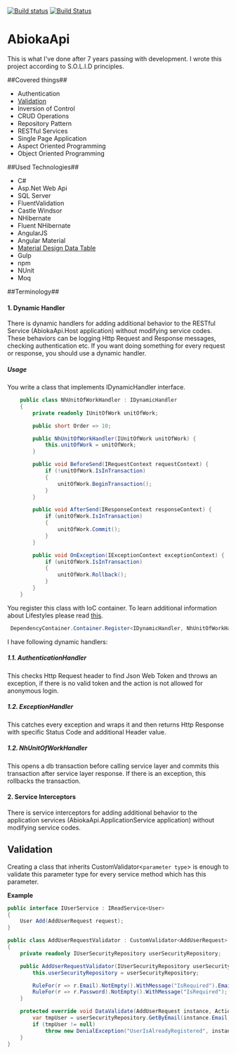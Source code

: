 [![Build status](https://ci.appveyor.com/api/projects/status/0oiw9f5woi46fjyo?svg=true)](https://ci.appveyor.com/project/tugrulelmas/abiokaapi) [![Build Status](https://travis-ci.org/tugrulelmas/AbiokaApi.svg?branch=master)](https://travis-ci.org/tugrulelmas/AbiokaApi)

# AbiokaApi

This is what I've done after 7 years passing with development. I wrote this project according to S.O.L.I.D principles.

##Covered things##
- Authentication 
- [Validation](#Validation)
- Inversion of Control
- CRUD Operations
- Repository Pattern
- RESTful Services
- Single Page Application
- Aspect Oriented Programming
- Object Oriented Programming

##Used Technologies##
- C#
- Asp.Net Web Api
- SQL Server
- FluentValidation
- Castle Windsor
- NHibernate
- Fluent NHibernate
- AngularJS
- Angular Material
- [Material Design Data Table](https://github.com/daniel-nagy/md-data-table)
- Gulp
- npm
- NUnit
- Moq

##Terminology##

#### 1. Dynamic Handler
There is dynamic handlers for adding additional behavior to the RESTful Service (AbiokaApi.Host application) without modifying service codes. These behaviors can be logging Http Request and Response messages, checking authentication etc. If you want doing something for every request or response, you should use a dynamic handler. 

##### Usage
You write a class that implements IDynamicHandler interface.
```csharp
    public class NhUnitOfWorkHandler : IDynamicHandler
    {
        private readonly IUnitOfWork unitOfWork;

        public short Order => 10;

        public NhUnitOfWorkHandler(IUnitOfWork unitOfWork) {
            this.unitOfWork = unitOfWork;
        }

        public void BeforeSend(IRequestContext requestContext) {
            if (!unitOfWork.IsInTransaction)
            {
                unitOfWork.BeginTransaction();
            }
        }

        public void AfterSend(IResponseContext responseContext) {
            if (unitOfWork.IsInTransaction)
            {
                unitOfWork.Commit();
            }
        }

        public void OnException(IExceptionContext exceptionContext) {
            if (unitOfWork.IsInTransaction)
            {
                unitOfWork.Rollback();
            }
        }
    }
```
You register this class with IoC container. To learn additional information about Lifestyles please read [this](https://github.com/castleproject/Windsor/blob/master/docs/lifestyles.md).
```csharp
 DependencyContainer.Container.Register<IDynamicHandler, NhUnitOfWorkHandler>(LifeStyle.PerWebRequest)
```
I have following dynamic handlers:

##### 1.1. AuthenticationHandler
This checks Http Request header to find Json Web Token and throws an exception, if there is no valid token and the action is not allowed for anonymous login.

##### 1.2. ExceptionHandler
This catches every exception and wraps it and then returns Http Response with specific Status Code and additional Header value.

##### 1.2. NhUnitOfWorkHandler
This opens a db transaction before calling service layer and commits this transaction after service layer response. If there is an exception, this rollbacks the transaction.

#### 2. Service Interceptors
There is service interceptors for adding additional behavior to the application services (AbiokaApi.ApplicationService application) without modifying service codes.

## Validation
Creating a class that inherits CustomValidator<`parameter type`> is enough to validate this parameter type for every service method which has this parameter.

**Example**

```csharp
public interface IUserService : IReadService<User>
{
    User Add(AddUserRequest request);
}
```

```csharp
public class AddUserRequestValidator : CustomValidator<AddUserRequest>
{
    private readonly IUserSecurityRepository userSecurityRepository;

    public AddUserRequestValidator(IUserSecurityRepository userSecurityRepository) {
        this.userSecurityRepository = userSecurityRepository;

        RuleFor(r => r.Email).NotEmpty().WithMessage("IsRequired").EmailAddress().WithMessage("ShouldBeCorrectEmail");
        RuleFor(r => r.Password).NotEmpty().WithMessage("IsRequired");
    }

    protected override void DataValidate(AddUserRequest instance, ActionType actionType) {
        var tmpUser = userSecurityRepository.GetByEmail(instance.Email);
        if (tmpUser != null)
            throw new DenialException("UserIsAlreadyRegistered", instance.Email);
    }
}
```
